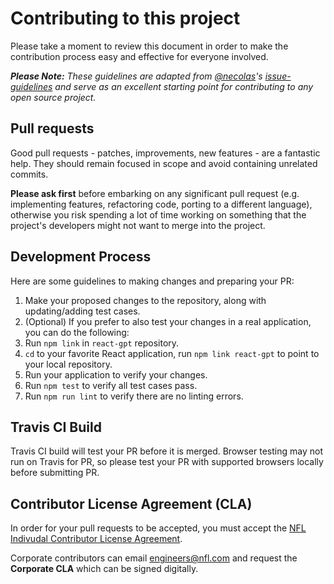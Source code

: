 # Contributing to this project

Please take a moment to review this document in order to make the contribution
process easy and effective for everyone involved.

_**Please Note:** These guidelines are adapted from [@necolas](https://github.com/necolas)'s
[issue-guidelines](https://github.com/necolas/issue-guidelines) and serve as
an excellent starting point for contributing to any open source project._

<a name="pull-requests"></a>
## Pull requests

Good pull requests - patches, improvements, new features - are a fantastic
help. They should remain focused in scope and avoid containing unrelated
commits.

**Please ask first** before embarking on any significant pull request (e.g.
implementing features, refactoring code, porting to a different language),
otherwise you risk spending a lot of time working on something that the
project's developers might not want to merge into the project.

<a name="development"></a>
## Development Process
Here are some guidelines to making changes and preparing your PR:

1. Make your proposed changes to the repository, along with updating/adding test cases.
2. (Optional) If you prefer to also test your changes in a real application, you can do the following:
  1. Run `npm link` in `react-gpt` repository.
  2. `cd` to your favorite React application, run `npm link react-gpt` to point to your local repository.
  3. Run your application to verify your changes.
3. Run `npm test` to verify all test cases pass.
4. Run `npm run lint` to verify there are no linting errors.

<a name="travis-ci-build"></a>
## Travis CI Build
Travis CI build will test your PR before it is merged. Browser testing may not run on Travis for PR, so please test your PR with supported browsers locally before submitting PR.

<a name="cla"></a>
## Contributor License Agreement (CLA)

In order for your pull requests to be accepted, you must accept the [NFL Indivudal Contributor License Agreement](https://cla.nfl.com/agreements/nfl/react-gpt).

Corporate contributors can email engineers@nfl.com and request the **Corporate CLA** which can be signed digitally.
